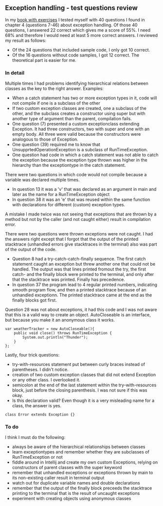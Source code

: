 ## Exception handling - test questions review

In my [book with exercises](https://www.amazon.com/Oracle-Certified-Professional-Developer-Practice-ebook/dp/B08VRSQ3TW/ref=sr_1_1) I tested myself with 40 questions I found in chapter 4 (questions 7-46) about exception handling. Of those 40 questions, I answered 22 correct which gives me a score of 55%. I need 68% and therefore I would need at least 5 more correct answers. I reviewed my result as follows:

- Of the 24 questions that included sample code, I only got 10 correct. 
- Of the 16 questions without code samples, I got 12 correct. The theoretical part is easier for me.

### In detail
Multiple times I had problems identifying hierarchical relations between classes as the key to the right answer. Examples:
- When a catch statement has two or more exception types in it, code will not compile if one is a subclass of the other
- If two custom exception classes are created, one a subclass of the other, and the subclass creates a constructor using super but with another type of argument than the parent, compilation fails.
- One question (7) presented a custom exceptionclass extending Exception. It had three constructors, two with super and one with an empty body. All three were valid because the constructors were analogous to those of Exception.
- One question (39) required me to know that UnsupprtedOperationException is a subclass of RunTimeException.
- One question had code in which a catch statement was not able to catch the exception because the exception type thrown was higher in the hierarchy than the exceptiontype in the catch statement.

There were two questions in which code would not compile because a variable was declared multiple times. 
- In question 13 it was a 'v' that was declared as an argument in main and later as the name for a RunTimeException object 
- In question 38 it was an 'e' that was reused within the same function with declarations for different (custom) exception types.

A mistake I made twice was not seeing that exceptions that are thrown by a method but not by the caller (and not caught either) result in compilation error. 

There were two questions were thrown exceptions were not caught. I had the answers right except that I forgot that the output of the printed stacktrace (unhandled errors give stacktraces in the terminal) also was part of the output of the code.
- Question 8 had a try-catch-catch-finally sequence. The first catch statement caught an exception but threw another one that could not be handled. The output was that lines printed fromout the try, the first catch- and the finally block were printed to the terminal, and only after that the stacktrace was printed. Finally has precedence.
- In question 37 the program lead to 4 regular printed numbers, indicating smooth program flow, and then a printed stacktrace because of an unhandled exceptionn. The printed stacktrace came at the end as the finally blocks got first.

Question 28 was not about exceptions, it had this code and I was not aware that this is a valid way to create an object. AutoCloseable is an interface, but because you make it an anonymous class it works.
```
var weatherTracker = new AutoCloseable(){
	public void close() throws RunTimeException {
		System.out.println("Thunder");
	}
};
```


Lastly, four trick questions:
- try-with-resources statement put between curly braces instead of parentheses. I didn't notice.
- creation of two custom exception classes that did not extend Exception or any other class. I overlooked it.
- semicolon at the end of the last statement within the try-with-resources block, just before the closing parenthesis. I was not sure if this was okay.
- Is this declaration valid? Even though it is a very misleading name for a class, the answer is yes.
```
class Error extends Exception {}
```

### To do
I think I must do the following:
- always be aware of the hierarchical relationships between classes 
- learn exceptiontypes and remember whether they are subclasses of RunTimeException or not
- fiddle around in Intellij and create my own custom Exceptions, relying on constructors of parent classes with the super keyword
- remember that unhandled exceptions or exceptions thrown by main to its non-existing caller result in terminal output
- watch out for duplicate variable names and double declarations
- remember that the output of the finally block preceeds the stacktrace printing to the terminal that is the result of uncaught exceptions
- experiment with creating objects using anonymous classes





